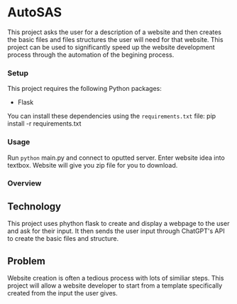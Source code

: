 # AutoSAS

This project asks the user for a description of a website and then creates the basic files and files structures the user will need for that website. This project can be used to significantly speed up the website development process through the automation of the begining process. 
### Setup
This project requires the following Python packages:

- Flask

You can install these dependencies using the `requirements.txt` file: <cod>pip install -r requirements.txt</code>

### Usage 
Run <code>python</code> main.py and connect to oputted server. Enter website idea into textbox. Website will give you zip file for you to download. 

### Overview

## Technology

This project uses phython flask to create and display a webpage to the user and ask for their input. It then sends the user input through ChatGPT's API to create the basic files and structure. 

## Problem

Website creation is often a tedious process with lots of similiar steps. This project will allow a website developer to start from a template specifically created from the input the user gives. 